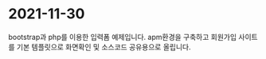 # 2021-11-30
bootstrap과 php를 이용한 입력폼 예제입니다.
apm환경을 구축하고 회원가입 사이트를 기본 템플릿으로 
화면확인 및 소스코드 공유용으로 올립니다.
